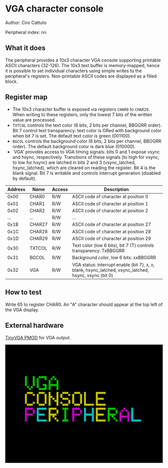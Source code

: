 <!---

This file is used to generate your project datasheet. Please fill in the information below and delete any unused
sections.

The peripheral index is the number TinyQV will use to select your peripheral.  You will pick a free
slot when raising the pull request against the main TinyQV repository, and can fill this in then.  You
also need to set this value as the PERIPHERAL_NUM in your test script.

You can also include images in this folder and reference them in the markdown. Each image must be less than
512 kb in size, and the combined size of all images must be less than 1 MB.
-->

# VGA character console

Author: Ciro Cattuto

Peripheral index: nn

## What it does

The peripheral provides a 10x3 character VGA console supporting printable ASCII characters (32-126). The 10x3 text buffer is memory-mapped, hence it is possible to set individual characters using simple writes to the peripheral's registers. Non-printable ASCII codes are displayed as a filled block.

## Register map

- The 10x3 character buffer is exposed via registers `CHAR0` to `CHAR29`. When writing to these registers, only the lowest 7 bits of the written value are processed.
- `TXTCOL` controls the text color (6 bits, 2 bits per channel, BBGGRR order). Bit 7 control text transparency: text color is ORed with background color when bit 7 is set. The default text color is green (001100).
- `BGCOL` controls the background color (6 bits, 2 bits per channel, BBGGRR order). The default background color is dark blue (010000).
- `VGA' provides access to VGA timing signals: bits 0 and 1 expose vsync and hsync, respectively. Transitions of these signals (to high for vsync, to low for hsync) are latched in bits 2 and 3 (vsync_latched, hsync_latched), which are cleared on reading the register. Bit 4 is the blank signal. Bit 7 is writable and controls interrupt generation (disabled by default).

| Address | Name   | Access | Description                                                         |
|---------|--------|--------|---------------------------------------------------------------------|
| 0x00    | CHAR0  | R/W    | ASCII code of character at position 0                               |
| 0x01    | CHAR1  | R/W    | ASCII code of character at position 1                               |
| 0x02    | CHAR2  | R/W    | ASCII code of character at position 2                               |
| ...     | ...    | R/W    | ...                                                                 |
| 0x1B    | CHAR27 | R/W    | ASCII code of character at position 27                              |
| 0x1C    | CHAR28 | R/W    | ASCII code of character at position 28                              |
| 0x1D    | CHAR29 | R/W    | ASCII code of character at position 29                              |
| 0x30    | TXTCOL | R/W    | Text color (low 6 bits), bit 7 (T) controls transparency: TxBBGGRR  |
| 0x31    | BGCOL  | R/W    | Background color, low 6 bits: xxBBGGRR                              |
| 0x32    | VGA    | R/W    | VGA status: interrupt enable (bit 7), x, x, blank, hsync_latched, vsync_latched, hsync, vsync (bit 0) |         

## How to test

Write 65 to register CHAR0. An "A" character should appear at the top left of the VGA display.

## External hardware

[TinyVGA PMOD](https://github.com/mole99/tiny-vga) for VGA output.

![VGA console test](vga_grab.png)
